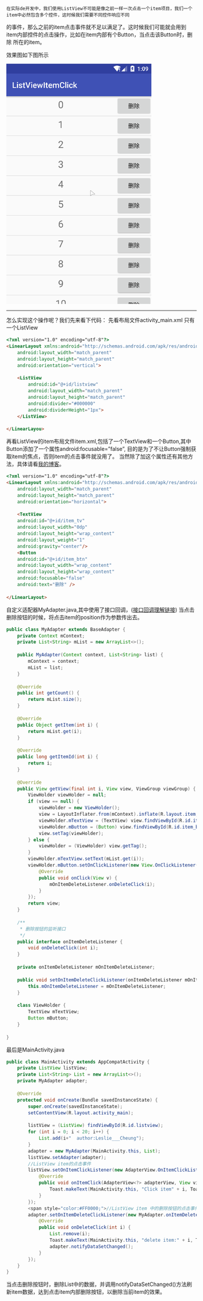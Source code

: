 	在实际de开发中，我们使用ListView不可能是像之前一样一次点击一个item项目，我们一个item中必然包含多个控件，这时候我们需要不同控件响应不同
的事件，那么之前的item点击事件就不足以满足了。这时候我们可能就会用到item内部控件的点击操作，比如在item内部有个Button，当点击该Button时，删除
所在的item。

效果图如下图所示

![itemdeleteclick](https://github.com/love-Leslie-Cheung/Demo-ListViewItemClick/blob/master/show_image/ItemClick.gif)

----------
怎么实现这个操作呢？我们先来看下代码：
先看布局文件activity_main.xml
只有一个ListView
```html
<?xml version="1.0" encoding="utf-8"?>
<LinearLayout xmlns:android="http://schemas.android.com/apk/res/android"
	android:layout_width="match_parent"
	android:layout_height="match_parent"
	android:orientation="vertical">
	
	<ListView
		android:id="@+id/listview"
		android:layout_width="match_parent"
		android:layout_height="match_parent"
		android:divider="#000000"
		android:dividerHeight="1px">
	</ListView>
	
</LinearLayou>
```
再看ListView的item布局文件item.xml,包括了一个TextView和一个Button,其中Button添加了一个属性android:focusable=”false”,
目的是为了不让Button强制获取item的焦点，否则item的点击事件就没用了。
当然除了加这个属性还有其他方法，具体请看[我的博客](https://blog.csdn.net/leslie___cheung/article/details/79721591)。
```html
<?xml version="1.0" encoding="utf-8"?>
<LinearLayout xmlns:android="http://schemas.android.com/apk/res/android"
	android:layout_width="match_parent"
	android:layout_height="match_parent"
	android:orientation="horizontal">
	
	<TextView
	android:id="@+id/item_tv"
	android:layout_width="0dp"
	android:layout_height="wrap_content"
	android:layout_weight="1"
	android:gravity="center"/>
	<Button
	android:id="@+id/item_btn"
	android:layout_width="wrap_content"
	android:layout_height="wrap_content"
	android:focusable="false"
	android:text="删除" />
	
</LinearLayout>
```
自定义适配器MyAdapter.java,其中使用了接口回调，([接口回调理解链接](http://www.importnew.com/19301.html))
当点击删除按钮的时候，将点击item的position作为参数传出去。
```java
public class MyAdapter extends BaseAdapter {  
    private Context mContext;  
    private List<String> mList = new ArrayList<>();  
      
    public MyAdapter(Context context, List<String> list) {  
        mContext = context;  
        mList = list;  
    }  
      
    @Override  
    public int getCount() {  
        return mList.size();  
    }  
      
    @Override  
    public Object getItem(int i) {  
        return mList.get(i);  
    }  
      
    @Override  
    public long getItemId(int i) {  
        return i;  
    }  
      
    @Override  
    public View getView(final int i, View view, ViewGroup viewGroup) {  
        ViewHolder viewHolder = null;  
        if (view == null) {  
            viewHolder = new ViewHolder();  
            view = LayoutInflater.from(mContext).inflate(R.layout.item, null);  
            viewHolder.mTextView = (TextView) view.findViewById(R.id.item_tv);  
            viewHolder.mButton = (Button) view.findViewById(R.id.item_btn);  
            view.setTag(viewHolder);  
        } else {  
            viewHolder = (ViewHolder) view.getTag();  
        }  
        viewHolder.mTextView.setText(mList.get(i));  
        viewHolder.mButton.setOnClickListener(new View.OnClickListener() {  
            @Override  
            public void onClick(View v) {  
                mOnItemDeleteListener.onDeleteClick(i);  
            }  
        });  
        return view;  
    }  
      
    /** 
     * 删除按钮的监听接口 
     */  
    public interface onItemDeleteListener {  
        void onDeleteClick(int i);  
    }  
      
    private onItemDeleteListener mOnItemDeleteListener;  
      
    public void setOnItemDeleteClickListener(onItemDeleteListener mOnItemDeleteListener) {  
        this.mOnItemDeleteListener = mOnItemDeleteListener;  
    }  
      
    class ViewHolder {  
        TextView mTextView;  
        Button mButton;  
    }  
      
}  
```
最后是MainActivity.java
```java
public class MainActivity extends AppCompatActivity {  
    private ListView listView;  
    private List<String> List = new ArrayList<>();  
    private MyAdapter adapter;  
  
    @Override  
    protected void onCreate(Bundle savedInstanceState) {  
        super.onCreate(savedInstanceState);  
        setContentView(R.layout.activity_main);  
  
        listView = (ListView) findViewById(R.id.listview);  
        for (int i = 0; i < 20; i++) {  
            List.add(i+"  author:Leslie___Cheung");  
        }  
        adapter = new MyAdapter(MainActivity.this, List);  
        listView.setAdapter(adapter);  
        //ListView item的点击事件  
        listView.setOnItemClickListener(new AdapterView.OnItemClickListener() {  
            @Override  
            public void onItemClick(AdapterView<?> adapterView, View view, int i, long l) {  
                Toast.makeText(MainActivity.this, "Click item" + i, Toast.LENGTH_SHORT).show();  
            }  
        });  
        <span style="color:#FF0000;">//ListView item 中的删除按钮的点击事件</span>  
        adapter.setOnItemDeleteClickListener(new MyAdapter.onItemDeleteListener() {  
            @Override  
            public void onDeleteClick(int i) {  
                List.remove(i);  
                Toast.makeText(MainActivity.this, "delete item:" + i, Toast.LENGTH_SHORT).show();  
                adapter.notifyDataSetChanged();  
            }  
        });  
    }  
} 
```
当点击删除按钮时，删除List中的数据，并调用notifyDataSetChanged()方法刷新item数据，达到点击item内部删除按钮，以删除当前item的效果。

